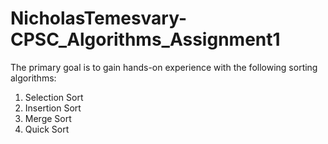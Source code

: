 # NicholasTemesvary-CPSC_Algorithms_Assignment1
The primary goal is to gain hands-on experience with the following sorting algorithms:

1. Selection Sort
2. Insertion Sort
3. Merge Sort
4. Quick Sort
